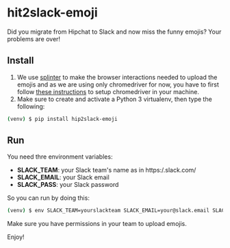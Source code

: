 # hit2slack-emoji

Did you migrate from Hipchat to Slack and now miss the funny emojis? Your problems are over!

## Install

1. We use [splinter](http://splinter.readthedocs.org/en/latest/index.html) to make the browser interactions needed to upload the emojis and as we are using only chromedriver for now, you have to first follow [these instructions](http://splinter.readthedocs.org/en/latest/drivers/chrome.html) to setup chromedriver in your machine.
2. Make sure to create and activate a Python 3 virtualenv, then type the following:

``` bash
(venv) $ pip install hip2slack-emoji
```

## Run

You need thre environment variables:
 - __SLACK_TEAM__: your Slack team's name as in https:/<yourteam>.slack.com/
 - __SLACK_EMAIL__: your Slack email
 - __SLACK_PASS__: your Slack password

So you can run by doing this:
``` bash
(venv) $ env SLACK_TEAM=yourslackteam SLACK_EMAIL=your@slack.email SLACK_PASS=yourslackpass catchemall
```

Make sure you have permissions in your team to upload emojis.


Enjoy!
